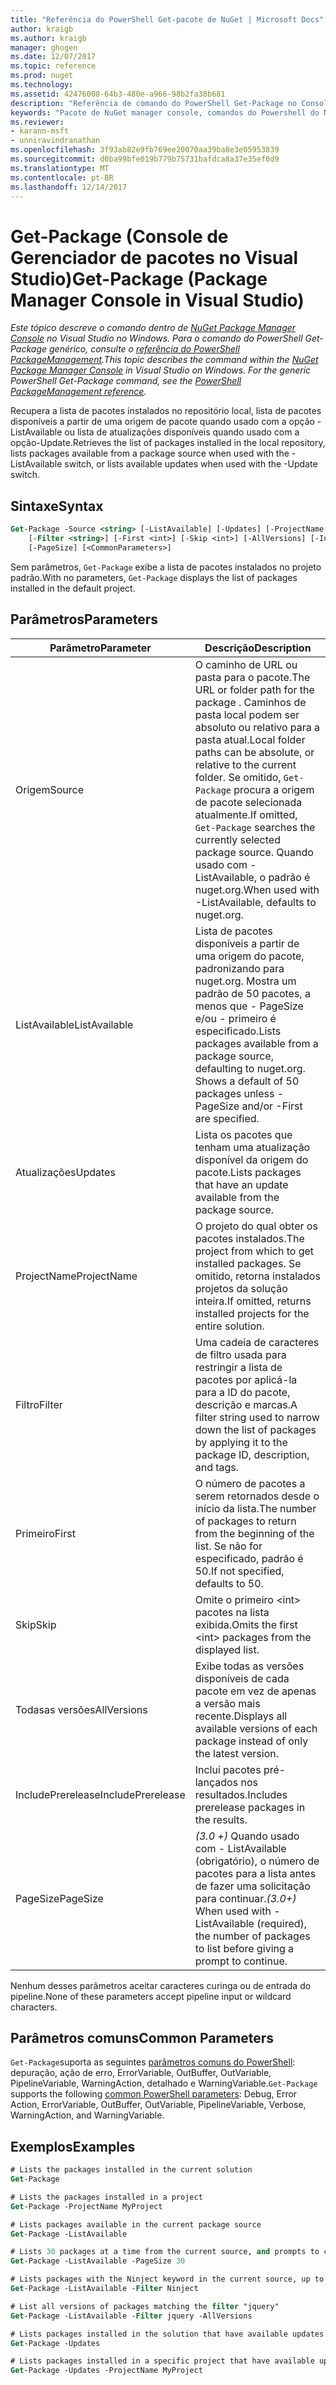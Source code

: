 ```yaml
---
title: "Referência do PowerShell Get-pacote de NuGet | Microsoft Docs"
author: kraigb
ms.author: kraigb
manager: ghogen
ms.date: 12/07/2017
ms.topic: reference
ms.prod: nuget
ms.technology: 
ms.assetid: 42476008-64b3-480e-a966-98b2fa38b681
description: "Referência de comando do PowerShell Get-Package no Console do Gerenciador de pacotes do NuGet no Visual Studio."
keywords: "Pacote de NuGet manager console, comandos do Powershell do NuGet, referência do Powershell do NuGet, Get-Package"
ms.reviewer:
- karann-msft
- unniravindranathan
ms.openlocfilehash: 3f93ab82e9fb769ee20070aa39ba8e3e05953839
ms.sourcegitcommit: d0ba99bfe019b779b75731bafdca8a37e35ef0d9
ms.translationtype: MT
ms.contentlocale: pt-BR
ms.lasthandoff: 12/14/2017
---
```

# <a name="get-package-package-manager-console-in-visual-studio"></a><span data-ttu-id="4b402-104">Get-Package (Console de Gerenciador de pacotes no Visual Studio)</span><span class="sxs-lookup"><span data-stu-id="4b402-104">Get-Package (Package Manager Console in Visual Studio)</span></span>

<span data-ttu-id="4b402-105">*Este tópico descreve o comando dentro de [NuGet Package Manager Console](Package-Manager-Console.md) no Visual Studio no Windows. Para o comando do PowerShell Get-Package genérico, consulte o [referência do PowerShell PackageManagement](https://docs.microsoft.com/powershell/module/packagemanagement/?view=powershell-6).*</span><span class="sxs-lookup"><span data-stu-id="4b402-105">*This topic describes the command within the [NuGet Package Manager Console](Package-Manager-Console.md) in Visual Studio on Windows. For the generic PowerShell Get-Package command, see the [PowerShell PackageManagement reference](https://docs.microsoft.com/powershell/module/packagemanagement/?view=powershell-6).*</span></span>

<span data-ttu-id="4b402-106">Recupera a lista de pacotes instalados no repositório local, lista de pacotes disponíveis a partir de uma origem de pacote quando usado com a opção - ListAvailable ou lista de atualizações disponíveis quando usado com a opção-Update.</span><span class="sxs-lookup"><span data-stu-id="4b402-106">Retrieves the list of packages installed in the local repository, lists packages available from a package source when used with the -ListAvailable switch, or lists available updates when used with the -Update switch.</span></span>

## <a name="syntax"></a><span data-ttu-id="4b402-107">Sintaxe</span><span class="sxs-lookup"><span data-stu-id="4b402-107">Syntax</span></span>

```ps
Get-Package -Source <string> [-ListAvailable] [-Updates] [-ProjectName <string>]
    [-Filter <string>] [-First <int>] [-Skip <int>] [-AllVersions] [-IncludePrerelease]
    [-PageSize] [<CommonParameters>]
```

<span data-ttu-id="4b402-108">Sem parâmetros, `Get-Package` exibe a lista de pacotes instalados no projeto padrão.</span><span class="sxs-lookup"><span data-stu-id="4b402-108">With no parameters, `Get-Package` displays the list of packages installed in the default project.</span></span>

## <a name="parameters"></a><span data-ttu-id="4b402-109">Parâmetros</span><span class="sxs-lookup"><span data-stu-id="4b402-109">Parameters</span></span>

| <span data-ttu-id="4b402-110">Parâmetro</span><span class="sxs-lookup"><span data-stu-id="4b402-110">Parameter</span></span> | <span data-ttu-id="4b402-111">Descrição</span><span class="sxs-lookup"><span data-stu-id="4b402-111">Description</span></span> |
| --- | --- |
| <span data-ttu-id="4b402-112">Origem</span><span class="sxs-lookup"><span data-stu-id="4b402-112">Source</span></span> | <span data-ttu-id="4b402-113">O caminho de URL ou pasta para o pacote.</span><span class="sxs-lookup"><span data-stu-id="4b402-113">The URL or folder path for the package .</span></span> <span data-ttu-id="4b402-114">Caminhos de pasta local podem ser absoluto ou relativo para a pasta atual.</span><span class="sxs-lookup"><span data-stu-id="4b402-114">Local folder paths can be absolute, or relative to the current folder.</span></span> <span data-ttu-id="4b402-115">Se omitido, `Get-Package` procura a origem de pacote selecionada atualmente.</span><span class="sxs-lookup"><span data-stu-id="4b402-115">If omitted, `Get-Package` searches the currently selected package source.</span></span> <span data-ttu-id="4b402-116">Quando usado com - ListAvailable, o padrão é nuget.org.</span><span class="sxs-lookup"><span data-stu-id="4b402-116">When used with -ListAvailable, defaults to nuget.org.</span></span> |
| <span data-ttu-id="4b402-117">ListAvailable</span><span class="sxs-lookup"><span data-stu-id="4b402-117">ListAvailable</span></span> | <span data-ttu-id="4b402-118">Lista de pacotes disponíveis a partir de uma origem do pacote, padronizando para nuget.org. Mostra um padrão de 50 pacotes, a menos que - PageSize e/ou - primeiro é especificado.</span><span class="sxs-lookup"><span data-stu-id="4b402-118">Lists packages available from a package source, defaulting to nuget.org. Shows a default of 50 packages unless -PageSize and/or -First are specified.</span></span> |
| <span data-ttu-id="4b402-119">Atualizações</span><span class="sxs-lookup"><span data-stu-id="4b402-119">Updates</span></span> | <span data-ttu-id="4b402-120">Lista os pacotes que tenham uma atualização disponível da origem do pacote.</span><span class="sxs-lookup"><span data-stu-id="4b402-120">Lists packages that have an update available from the package source.</span></span> |
| <span data-ttu-id="4b402-121">ProjectName</span><span class="sxs-lookup"><span data-stu-id="4b402-121">ProjectName</span></span> | <span data-ttu-id="4b402-122">O projeto do qual obter os pacotes instalados.</span><span class="sxs-lookup"><span data-stu-id="4b402-122">The project from which to get installed packages.</span></span> <span data-ttu-id="4b402-123">Se omitido, retorna instalados projetos da solução inteira.</span><span class="sxs-lookup"><span data-stu-id="4b402-123">If omitted, returns installed projects for the entire solution.</span></span> |
| <span data-ttu-id="4b402-124">Filtro</span><span class="sxs-lookup"><span data-stu-id="4b402-124">Filter</span></span> | <span data-ttu-id="4b402-125">Uma cadeia de caracteres de filtro usada para restringir a lista de pacotes por aplicá-la para a ID do pacote, descrição e marcas.</span><span class="sxs-lookup"><span data-stu-id="4b402-125">A filter string used to narrow down the list of packages by applying it to the package ID, description, and tags.</span></span> |
| <span data-ttu-id="4b402-126">Primeiro</span><span class="sxs-lookup"><span data-stu-id="4b402-126">First</span></span> | <span data-ttu-id="4b402-127">O número de pacotes a serem retornados desde o início da lista.</span><span class="sxs-lookup"><span data-stu-id="4b402-127">The number of packages to return from the beginning of the list.</span></span> <span data-ttu-id="4b402-128">Se não for especificado, padrão é 50.</span><span class="sxs-lookup"><span data-stu-id="4b402-128">If not specified, defaults to 50.</span></span> |
| <span data-ttu-id="4b402-129">Skip</span><span class="sxs-lookup"><span data-stu-id="4b402-129">Skip</span></span> | <span data-ttu-id="4b402-130">Omite o primeiro &lt;int&gt; pacotes na lista exibida.</span><span class="sxs-lookup"><span data-stu-id="4b402-130">Omits the first &lt;int&gt; packages from the displayed list.</span></span>  |
| <span data-ttu-id="4b402-131">Todasas versões</span><span class="sxs-lookup"><span data-stu-id="4b402-131">AllVersions</span></span> | <span data-ttu-id="4b402-132">Exibe todas as versões disponíveis de cada pacote em vez de apenas a versão mais recente.</span><span class="sxs-lookup"><span data-stu-id="4b402-132">Displays all available versions of each package instead of only the latest version.</span></span> |
| <span data-ttu-id="4b402-133">IncludePrerelease</span><span class="sxs-lookup"><span data-stu-id="4b402-133">IncludePrerelease</span></span> | <span data-ttu-id="4b402-134">Inclui pacotes pré-lançados nos resultados.</span><span class="sxs-lookup"><span data-stu-id="4b402-134">Includes prerelease packages in the results.</span></span> |
| <span data-ttu-id="4b402-135">PageSize</span><span class="sxs-lookup"><span data-stu-id="4b402-135">PageSize</span></span> | <span data-ttu-id="4b402-136">*(3.0 +)*  Quando usado com - ListAvailable (obrigatório), o número de pacotes para a lista antes de fazer uma solicitação para continuar.</span><span class="sxs-lookup"><span data-stu-id="4b402-136">*(3.0+)* When used with -ListAvailable (required), the number of packages to list before giving a prompt to continue.</span></span> |

<span data-ttu-id="4b402-137">Nenhum desses parâmetros aceitar caracteres curinga ou de entrada do pipeline.</span><span class="sxs-lookup"><span data-stu-id="4b402-137">None of these parameters accept pipeline input or wildcard characters.</span></span>

## <a name="common-parameters"></a><span data-ttu-id="4b402-138">Parâmetros comuns</span><span class="sxs-lookup"><span data-stu-id="4b402-138">Common Parameters</span></span>

<span data-ttu-id="4b402-139">`Get-Package`suporta as seguintes [parâmetros comuns do PowerShell](http://go.microsoft.com/fwlink/?LinkID=113216): depuração, ação de erro, ErrorVariable, OutBuffer, OutVariable, PipelineVariable, WarningAction, detalhado e WarningVariable.</span><span class="sxs-lookup"><span data-stu-id="4b402-139">`Get-Package` supports the following [common PowerShell parameters](http://go.microsoft.com/fwlink/?LinkID=113216): Debug, Error Action, ErrorVariable, OutBuffer, OutVariable, PipelineVariable, Verbose, WarningAction, and WarningVariable.</span></span>

## <a name="examples"></a><span data-ttu-id="4b402-140">Exemplos</span><span class="sxs-lookup"><span data-stu-id="4b402-140">Examples</span></span>

```ps
# Lists the packages installed in the current solution
Get-Package

# Lists the packages installed in a project
Get-Package -ProjectName MyProject

# Lists packages available in the current package source
Get-Package -ListAvailable

# Lists 30 packages at a time from the current source, and prompts to continue if more are available
Get-Package -ListAvailable -PageSize 30

# Lists packages with the Ninject keyword in the current source, up to 50
Get-Package -ListAvailable -Filter Ninject

# List all versions of packages matching the filter "jquery"
Get-Package -ListAvailable -Filter jquery -AllVersions

# Lists packages installed in the solution that have available updates
Get-Package -Updates

# Lists packages installed in a specific project that have available updates
Get-Package -Updates -ProjectName MyProject
```

